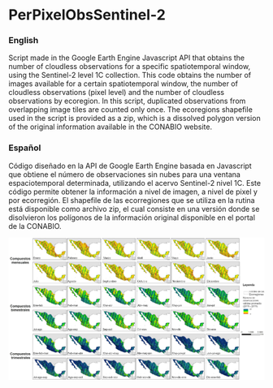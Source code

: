 # PerPixelObsSentinel-2

### English
Script made in the Google Earth Engine Javascript API that obtains the number of cloudless observations for a specific spatiotemporal window, using the Sentinel-2 level 1C collection. This code obtains the number of images available for a certain spatiotemporal window, the number of cloudless observations (pixel level) and the number of cloudless observations by ecoregion. In this script, duplicated observations from overlapping image tiles are counted only once. The ecoregions shapefile used in the script is provided as a zip, which is a dissolved polygon version of the original information available in the CONABIO website.

### Español
Código diseñado en la API de Google Earth Engine basada en Javascript que obtiene el número de observaciones sin nubes para una ventana espaciotemporal determinada, utilizando el acervo Sentinel-2 nivel 1C. Este código permite obtener la información a nivel de imagen, a nivel de pixel y por ecorregión. El shapefile de las ecorregiones que se utiliza en la rutina está disponible como archivo zip, el cual consiste en una versión donde se disolvieron los polígonos de la información original disponible en el portal de la CONABIO.

 ![MX 1-3 month mosaics](/Img/MXmosaics.jpg?raw=true "MX 1 - 3 months mosaics")
